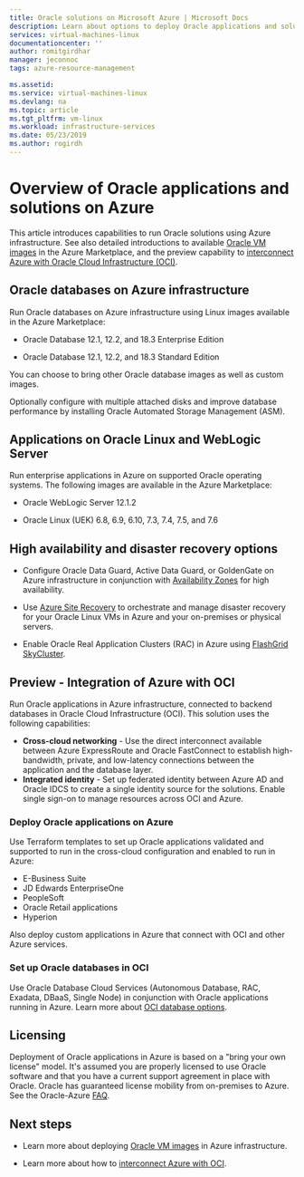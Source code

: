 ```yaml
---
title: Oracle solutions on Microsoft Azure | Microsoft Docs
description: Learn about options to deploy Oracle applications and solutions on Microsoft Azure, including running entirely on Azure infrastructure or using cross-cloud connectivity with Oracle Cloud Infrastructure (OCI).
services: virtual-machines-linux
documentationcenter: ''
author: romitgirdhar
manager: jeconnoc
tags: azure-resource-management

ms.assetid: 
ms.service: virtual-machines-linux
ms.devlang: na
ms.topic: article
ms.tgt_pltfrm: vm-linux
ms.workload: infrastructure-services
ms.date: 05/23/2019
ms.author: rogirdh
---
```


# Overview of Oracle applications and solutions on Azure

This article introduces capabilities to run Oracle solutions using Azure infrastructure. See also detailed introductions to available [Oracle VM images](oracle-vm-solutions.md) in the Azure Marketplace, and the preview capability to [interconnect Azure with Oracle Cloud Infrastructure (OCI)](oracle-oci-overview.md).

## Oracle databases on Azure infrastructure

Run Oracle databases on Azure infrastructure using Linux images available in the Azure Marketplace:

* Oracle Database 12.1, 12.2, and 18.3 Enterprise Edition 

* Oracle Database 12.1, 12.2, and 18.3 Standard Edition 

You can choose to bring other Oracle database images as well as custom images.

Optionally configure with multiple attached disks and improve database performance by installing Oracle Automated Storage Management (ASM).

## Applications on Oracle Linux and WebLogic Server

Run enterprise applications in Azure on supported Oracle operating systems. The following images are available in the Azure Marketplace:

* Oracle WebLogic Server 12.1.2

* Oracle Linux (UEK) 6.8, 6.9, 6.10, 7.3, 7.4, 7.5, and 7.6

## High availability and disaster recovery options

* Configure Oracle Data Guard, Active Data Guard, or GoldenGate on Azure infrastructure in conjunction with [Availability Zones](../../../availability-zones/az-overview.md) for high availability.

* Use [Azure Site Recovery](../../../site-recovery/site-recovery-overview.md) to orchestrate and manage disaster recovery for your Oracle Linux VMs in Azure and your on-premises or physical servers. 

* Enable Oracle Real Application Clusters (RAC) in Azure using [FlashGrid SkyCluster](https://www.flashgrid.io/oracle-rac-in-azure/).

## Preview - Integration of Azure with OCI

Run Oracle applications in Azure infrastructure, connected to backend databases in Oracle Cloud Infrastructure (OCI). This solution uses the following capabilities: 

* **Cross-cloud networking** - Use the direct interconnect available between Azure ExpressRoute and Oracle FastConnect to establish high-bandwidth, private, and low-latency connections between the application and the database layer.
* **Integrated identity** - Set up federated identity between Azure AD and Oracle IDCS to create a single identity source for the solutions. Enable single sign-on to manage resources across OCI and Azure.

### Deploy Oracle applications on Azure

Use Terraform templates to set up Oracle applications validated and supported to run in the cross-cloud configuration and enabled to run in Azure:

* E-Business Suite
* JD Edwards EnterpriseOne
* PeopleSoft
* Oracle Retail applications
* Hyperion

Also deploy custom applications in Azure that connect with OCI and other Azure services.

### Set up Oracle databases in OCI

Use Oracle Database Cloud Services (Autonomous Database, RAC, Exadata, DBaaS, Single Node) in conjunction with Oracle applications running in Azure. Learn more about [OCI database options](https://docs.cloud.oracle.com/iaas/Content/Database/Concepts/databaseoverview.htm). 
 

## Licensing

Deployment of Oracle applications in Azure is based on a "bring your own license" model. It's assumed you are properly licensed to use Oracle software and that you have a current support agreement in place with Oracle. Oracle has guaranteed license mobility from on-premises to Azure. See the Oracle-Azure [FAQ](https://www.oracle.com/cloud/technologies/oracle-azure-faq.htm).

## Next steps

* Learn more about deploying [Oracle VM images](oracle-vm-solutions.md) in Azure infrastructure.

* Learn more about how to [interconnect Azure with OCI](oracle-oci-overview.md).